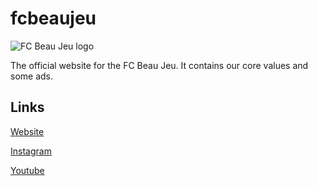 fcbeaujeu
===

![FC Beau Jeu logo](https://fcbeauj.eu/logos/fcbeaujeu.png)

The official website for the FC Beau Jeu. It contains our core values and some ads.

Links
-----

[Website](https://fcbeauj.eu)

[Instagram](https://www.instagram.com/fcbeaujeu/)

[Youtube](https://www.youtube.com/channel/UCq4_F4xIETKc1k30slqV5mw)
